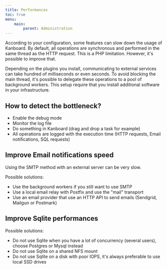 ```yaml
---
title: Performances
toc: true
menu:
    main:
        parent: Administration
---
```


According to your configuration, some features can slow down the usage
of Kanboard. By default, all operations are synchronous and performed in
the same thread as the HTTP request. This is a PHP limitation. However,
it's possible to improve that.

Depending on the plugins you install, communicating to external services
can take hundred of milliseconds or even seconds. To avoid blocking the
main thread, it's possible to delegate these operations to a pool of
background workers. This setup require that you install additional
software in your infrastructure.

How to detect the bottleneck?
-----------------------------

- Enable the debug mode
- Monitor the log file
- Do something in Kanboard (drag and drop a task for example)
- All operations are logged with the execution time (HTTP requests,
    Email notifications, SQL requests)

Improve Email notifications speed
---------------------------------

Using the SMTP method with an external server can be very slow.

Possible solutions:

- Use the background workers if you still want to use SMTP
- Use a local email relay with Postfix and use the "mail" transport
- Use an email provider that use an HTTP API to send emails (Sendgrid,
    Mailgun or Postmark)

Improve Sqlite performances
---------------------------

Possible solutions:

- Do not use Sqlite when you have a lot of concurrency (several
    users), choose Postgres or Mysql instead
- Do not use Sqlite on a shared NFS mount
- Do not use Sqlite on a disk with poor IOPS, it's always preferable
    to use local SSD drives
